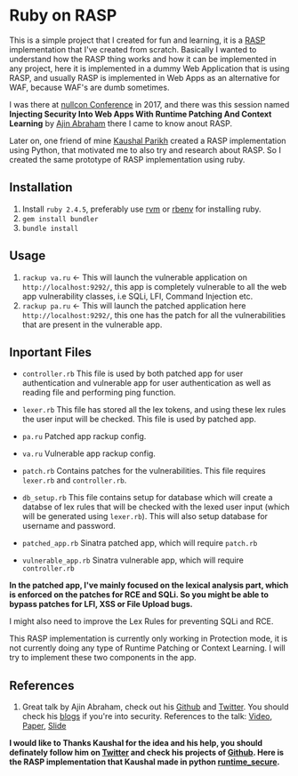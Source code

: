 # Ruby on RASP

This is a simple project that I created for fun and learning, it is a [RASP](https://en.wikipedia.org/wiki/Runtime_application_self-protection) implementation that I've created from scratch. Basically I wanted to understand how the RASP thing works and how it can be implemented in any project, here it is implemented in a dummy Web Application that is using RASP, and usually RASP is implemented in Web Apps as an alternative for WAF, because WAF's are dumb sometimes.

I was there at [nullcon Conference](https://nullcon.net/website/about-nullcon.php) in 2017, and there was this session named **Injecting Security Into Web Apps With Runtime Patching And Context Learning** by [Ajin Abraham](https://twitter.com/ajinabraham) there I came to know anout RASP. 

Later on, one friend of mine [Kaushal Parikh](https://github.com/kp625544) created a RASP implementation using Python, that motivated me to also try and research about RASP. So I created the same prototype of RASP implementation using ruby.


## Installation 

1. Install `ruby 2.4.5`, preferably use [rvm](https://rvm.io/) or [rbenv](https://github.com/rbenv/rbenv) for installing ruby. 
2. `gem install bundler`
3. `bundle install`

## Usage

1. `rackup va.ru` <- This will launch the vulnerable application on `http://localhost:9292/`, this app is completely vulnerable to all the web app vulnerability classes, i.e SQLi, LFI, Command Injection etc.
2. `rackup pa.ru` <-  This will launch the patched application here `http://localhost:9292/`, this one has the patch for all the vulnerabilities that are present in the vulnerable app.

## Inportant Files

* `controller.rb` This file is used by both patched app for user authentication and vulnerable app for user authentication as well as reading file and performing ping function.

* `lexer.rb` This file has stored all the lex tokens, and using these lex rules the user input will be checked. This file is used by patched app.

* `pa.ru` Patched app rackup config.

* `va.ru` Vulnerable app rackup config.

* `patch.rb` Contains patches for the vulnerabilities. This file requires `lexer.rb` and `controller.rb`.

* `db_setup.rb` This file contains setup for database which will create a databse of lex rules that will be checked with the lexed user input (which will be generated using `lexer.rb`). This will also setup database for username and password.

* `patched_app.rb` Sinatra patched app, which will require `patch.rb`

* `vulnerable_app.rb` Sinatra vulnerable app, which will require `controller.rb`


**In the patched app, I've mainly focused on the lexical analysis part, which is enforced on the patches for RCE and SQLi. So you might be able to bypass patches for LFI, XSS or File Upload bugs.**

I might also need to improve the Lex Rules for preventing SQLi and RCE.

This RASP implementation is currently only working in Protection mode, it is not currently doing any type of Runtime Patching or Context Learning. I will try to implement these two components in the app.


## References 

1. Great talk by Ajin Abraham, check out his [Github](https://github.com/ajinabraham) and [Twitter](https://twitter.com/ajinabraham). You should check his [blogs](https://ajinabraham.com/blog/) if you're into security. References to the talk: [Video](https://www.youtube.com/watch?v=WN_qof7X_pk), [Paper](https://www.slideshare.net/ajin25/injecting-security-into-web-apps-at-runtime-whitepaper), [Slide](https://www.slideshare.net/ajin25/injecting-security-into-vulnerable-web-apps-at-runtime)


**I would like to Thanks Kaushal for the idea and his help, you should definately follow him on [Twitter](https://twitter.com/kp625544) and check his projects of [Github](https://github.com/kp625544). Here is the RASP implementation that Kaushal made in python [runtime_secure](https://github.com/kp625544/runtime_secure).**

